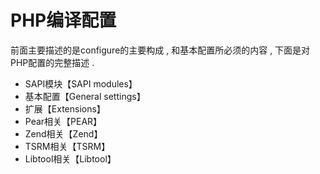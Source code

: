 # PHP编译配置

前面主要描述的是configure的主要构成 , 和基本配置所必须的内容 , 下面是对PHP配置的完整描述 .

* SAPI模块【SAPI modules】
* 基本配置【General settings】
* 扩展【Extensions】
* Pear相关【PEAR】
* Zend相关【Zend】
* TSRM相关【TSRM】
* Libtool相关【Libtool】



